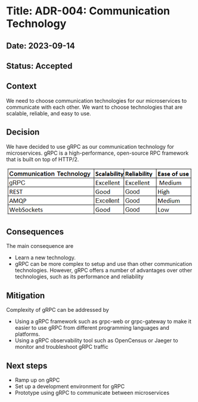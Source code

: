 # Title: ADR-004: Communication Technology

## Date: 2023-09-14

## Status: Accepted

## Context

We need to choose communication technologies for our microservices to communicate with each other. We want to choose technologies that are scalable, reliable, and easy to use.

## Decision

We have decided to use gRPC as our communication technology for microservices. gRPC is a high-performance, open-source RPC framework that is built on top of HTTP/2.

![Communication Technology Comparison](../.media/CommunicationTechnologyComparison.png)

## Consequences

The main consequence are

* Learn a new technology.
* gRPC can be more complex to setup and use than other communication technologies.
  However, gRPC offers a number of advantages over other technologies, such as its performance and reliability

## Mitigation

Complexity of gRPC can be addressed by

* Using a gRPC framework such as grpc-web or grpc-gateway to make it easier to use gRPC from different programming languages and platforms.
* Using a gRPC observability tool such as OpenCensus or Jaeger to monitor and troubleshoot gRPC traffic

## Next steps

* Ramp up on gRPC
* Set up a development environment for gRPC
* Prototype using gRPC to communicate between  microservices
